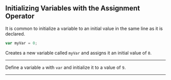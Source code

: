 ## Initializing Variables with the Assignment Operator

It is common to initialize a variable to an initial value in the same line as it is declared.

```javascript
var myVar = 0;
```

Creates a new variable called `myVar` and assigns it an initial value of `0`.

---

Define a variable `a` with `var` and initialize it to a value of `9`.

---
